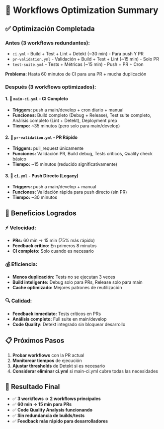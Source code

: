 # 🎯 Workflows Optimization Summary

## ✅ Optimización Completada

### **Antes (3 workflows redundantes):**
- `ci.yml` - Build + Test + Lint + Detekt (~30 min) - Para push Y PR
- `pr-validation.yml` - Validación + Build + Test + Lint (~15 min) - Solo PR  
- `test-suite.yml` - Tests + Métricas (~15 min) - Push + PR + Cron

**Problema:** Hasta 60 minutos de CI para una PR + mucha duplicación

### **Después (3 workflows optimizados):**

#### 1. 🚀 `main-ci.yml` - **CI Completo** 
- **Triggers:** push a main/develop + cron diario + manual
- **Funciones:** Build completo (Debug + Release), Test suite completo, Análisis completo (Lint + Detekt), Deployment prep
- **Tiempo:** ~35 minutos (pero solo para main/develop)

#### 2. 🔄 `pr-validation.yml` - **PR Rápido**
- **Triggers:** pull_request únicamente
- **Funciones:** Validación PR, Build debug, Tests críticos, Quality check básico
- **Tiempo:** ~15 minutos (reducido significativamente)

#### 3. 🚀 `ci.yml` - **Push Directo** (Legacy)
- **Triggers:** push a main/develop + manual
- **Funciones:** Validación rápida para push directo (sin PR)
- **Tiempo:** ~30 minutos

## 🎯 Beneficios Logrados

### ⚡ **Velocidad:**
- **PRs:** 60 min → 15 min (75% más rápido)
- **Feedback crítico:** En primeros 8 minutos
- **CI completo:** Solo cuando es necesario

### 💰 **Eficiencia:**
- **Menos duplicación:** Tests no se ejecutan 3 veces
- **Build inteligente:** Debug solo para PRs, Release solo para main
- **Cache optimizado:** Mejores patrones de reutilización

### 🔍 **Calidad:**
- **Feedback inmediato:** Tests críticos en PRs
- **Análisis completo:** Full suite en main/develop
- **Code Quality:** Detekt integrado sin bloquear desarrollo

## 📋 Próximos Pasos

1. **Probar workflows** con la PR actual
2. **Monitorear tiempos** de ejecución 
3. **Ajustar thresholds** de Detekt si es necesario
4. **Considerar eliminar ci.yml** si main-ci.yml cubre todas las necesidades

## 🎉 Resultado Final

- ✅ **3 workflows → 2 workflows principales**
- ✅ **60 min → 15 min para PRs**
- ✅ **Code Quality Analysis funcionando**
- ✅ **Sin redundancia de builds/tests**
- ✅ **Feedback más rápido para desarrolladores**
